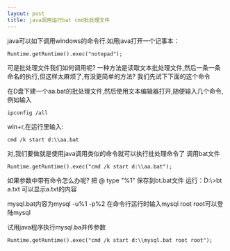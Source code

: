 ```yaml
---
layout: post
title: java调用运行bat cmd批处理文件
---
```


java可以如下调用windows的命令行.如用java打开一个记事本：

    Runtime.getRuntime().exec("notepad");

可是批处理文件我们如何调用呢?
一种方法是读取文本批处理文件,然后一条一条命名的执行,但这样太麻烦了,有没更简单的方法?
我们先试下下面的这个命令

在D盘下建一个aa.bat的批处理文件,然后使用文本编辑器打开,随便输入几个命令,例如输入

    ipconfig /all

win+r,在运行里输入:

    cmd /k start d:\\aa.bat

对,我们要做就是使用java调用类似的命令就可以执行批处理命令了
调用bat文件

    Runtime.getRuntime().exec("cmd /k start d:\\aa.bat");

如果参数中带有命令怎么办呢?
把 @ type "%1" 保存到bt.bat文件
运行：D:\\>bt a.txt 可以显示a.txt的内容

mysql.bat内容为mysql -u%1 -p%2
在命令行运行时输入mysql root root可以登陆mysql

试用java程序执行mysql.ba并传参数

    Runtime.getRuntime().exec("cmd /k start d:\\mysql.bat root root");

